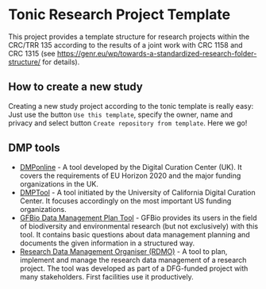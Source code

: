 # Tonic Research Project Template

This project provides a template structure for research projects within
the CRC/TRR 135 according to the results of a joint work with CRC 1158 and CRC 1315
(see <https://genr.eu/wp/towards-a-standardized-research-folder-structure/> for details).

## How to create a new study

Creating a new study project according to the tonic template is really easy:
Just use the button `Use this template`, specify the owner, name and privacy
and select button `Create repository from template`. Here we go!

## DMP tools

* [DMPonline] - A tool developed by the Digital Curation Center (UK).
  It covers the requirements of EU Horizon 2020
  and the major funding organizations in the UK.
* [DMPTool] - A tool initiated by the University of California Digital Curation Center.
  It focuses accordingly on the most important US funding organizations.
* [GFBio Data Management Plan Tool][GFBio] - GFBio provides its users
  in the field of biodiversity and environmental research (but not exclusively)
  with this tool. It contains basic questions about data management planning
  and documents the given information in a structured way.
* [Research Data Management Organiser (RDMO)][RDMO] - A tool to plan, implement
  and manage the research data management of a research project.
  The tool was developed as part of a DFG-funded project with many stakeholders.
  First facilities use it productively.

[DMPonline]: https://dmponline.dcc.ac.uk/
[DMPTool]: http://dmptool.org/
[GFBio]: https://www.gfbio.org/plan
[RDMO]: https://rdmorganiser.github.io
